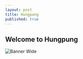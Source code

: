 ```yaml
---
layout: post
title: Hungpung
published: true
---
```

## Welcome to Hungpung

![Banner Wide]({{site.baseurl}}/images/banner-wide.jpg)

